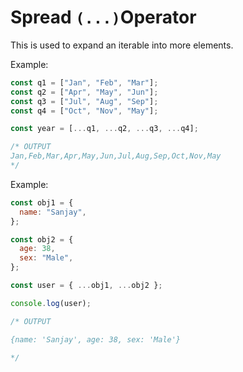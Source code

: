 # Spread `(...)`Operator

This is used to expand an iterable into more elements.

Example:

```javascript
const q1 = ["Jan", "Feb", "Mar"];
const q2 = ["Apr", "May", "Jun"];
const q3 = ["Jul", "Aug", "Sep"];
const q4 = ["Oct", "Nov", "May"];

const year = [...q1, ...q2, ...q3, ...q4];

/* OUTPUT
Jan,Feb,Mar,Apr,May,Jun,Jul,Aug,Sep,Oct,Nov,May
*/
```

Example:

```javascript
const obj1 = {
  name: "Sanjay",
};

const obj2 = {
  age: 38,
  sex: "Male",
};

const user = { ...obj1, ...obj2 };

console.log(user);

/* OUTPUT

{name: 'Sanjay', age: 38, sex: 'Male'}

*/
```
